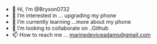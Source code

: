 - 👋 Hi, I’m @Bryson0732
- 👀 I’m interested in ... upgrading my phone 
- 🌱 I’m currently learning ...more about my phone 
- 💞️ I’m looking to collaborate on ..Github
- 📫 How to reach me ... marinedeviceadams@gmail.com

<!---
Bryson0732/Bryson0732 is a ✨ special ✨ repository because its `README.md` (this file) appears on your GitHub profile.
You can click the Preview link to take a look at your changes.
--->

